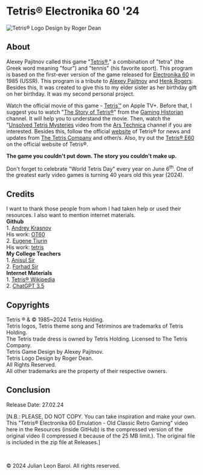# Tetris® Electronika 60 '24
![Tetris® Logo Design by Roger Dean](https://github.com/JulianLeonBaroi/Tetris-Electronika-60-24/assets/160746860/a090bb33-cc15-4956-9d03-4c3bc2506cce)
<p>
  <h2> About </h2>
  Alexey Pajitnov called this game "<a href = "https://en.wikipedia.org/wiki/Tetris" target= _blank>Tetris®</a>," a combination of "tetra" (the Greek word meaning "four") and "tennis" 
  (his favorite sport). This program is based on the first-ever version of the game released for <a href = "https://en.wikipedia.org/wiki/Electronika_60" target = "_blank">Electronika 
  60</a> in 1985 (USSR). This program is a tribute to
  <a href = "https://en.wikipedia.org/wiki/Alexey_Pajitnov" target = "_blank">Alexey Pajitnov</a> and <a href = "https://en.wikipedia.org/wiki/Henk_Rogers" target = "_blank">Henk 
  Rogers</a>. Besides this, It was created to give this to my elder sister as her birthday gift on her birthday. It was my second personal project.
</p>
<p>
  Watch the official movie of this game - <a href = "https://tv.apple.com/us/movie/tetris/umc.cmc.4evmgcam356pzgxs2l7a18d7b" target = "_blank">Tetris™</a> on Apple TV+. Before that, I 
  suggest you to watch 
  "<a href = "https://youtu.be/_fQtxKmgJC8?si=krlQru6XOqgcrABq" target = "_blank">The Story of Tetris®</a>" from 
  the <a href = "https://www.youtube.com/@GamingHistorian" target = "_blank">Gaming Historian</a> channel. It will help you to understand the movie. Then, watch
  the "<a href = "https://www.youtube.com/watch?v=6YhkkyXydNI" target = "_blank">Unsolved Tetris Mysteries</a> video from the 
  <a href = "https://www.youtube.com/@arstechnica" target = "_blank">Ars Technica</a> channel if you are interested. Besides this, follow the official <a href = "https://tetris.com" target = "_blank">website</a> of Tetris® 
  for news and updates from <a href = "https://en.wikipedia.org/wiki/The_Tetris_Company" target = "_blank">The Tetris Company</a> and other/s. Also, try out 
  the <a href = "https://tetris.com/tetris-e60/" target = "_blank">Tetris® E60</a> on the official website of Tetris®.
</p>
<p>
  <b>The game you couldn't put down. The story you couldn't make up.</b>
</p>
<p>
  Don't forget to celebrate "World Tetris Day" every year on June 6<sup>th</sup>. One of the greatest early video games is turning 40 years old this year (2024).
</p>
<p>
  <h2> Credits </h2>
  I want to thank those people from whom I had taken help or used their resources. I also want to mention internet materials.<br>
  <b>Github</b> <br>
  1. <a href = "https://github.com/andykras" target = "_blank">Andrey Krasnov</a> <br>
     His work: <a href = "https://github.com/andykras/OT60" target = "_blank">OT60</a> <br>
  2. <a href = "https://github.com/ytiurin" target = "_blank">Eugene Tiurin</a> <br>
     His work: <a href = "https://github.com/ytiurin/tetris" target = "_blank">tetris</a> <br>
  <b>My College Teachers</b> <br>
  1. <a href = "https://ndc.edu.bd/faculty/14" target = "_blank">Anisul Sir</a> <br>
  2. <a href = "https://ndc.edu.bd/faculty/14" target = "_blank">Forhad Sir</a> <br>
  <b>Internet Materials</b> <br>
  1. <a href = "https://en.wikipedia.org/wiki/Tetris" target = "_blank">Tetris® Wikipedia</a> <br>
  2. <a href = "https://chat.openai.com" target = "_blank">ChatGPT 3.5</a>
</p>
<p>
  <h2> Copyrights </h2>
  Tetris ® & © 1985~2024 Tetris Holding. <br>
  Tetris logos, Tetris theme song and Tetriminos are trademarks of Tetris Holding. <br>
  The Tetris trade dress is owned by Tetris Holding. Licensed to The Tetris Company. <br>
  Tetris Game Design by Alexey Pajitnov. <br>
  Tetris Logo Design by Roger Dean. <br>
  All Rights Reserved. <br>
  All other trademarks are the property of their respective owners.
</p>
<p>
  <h2> Conclusion </h2>
  Release Date: 27.02.24
</p>
<p>
  [N.B.: PLEASE, DO NOT COPY. You can take inspiration and make your own. This "Tetris® Electronika 60 Emulation - Old Classic Retro Gaming" video here in the Resources (inside GitHub) 
  is the compressed version of the original video (I compressed it because of the 25 MB limit.). The original file is included in the zip file at Releases.]
</p>   
<br>
<p>
  © 2024 Julian Leon Baroi. All rights reserved.
</p>
